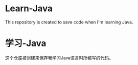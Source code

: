 # Learn-Java
This repository is created to save code when I'm learning Java.

# 学习-Java
这个仓库被创建来保存我学习Java语言时所编写的代码。

